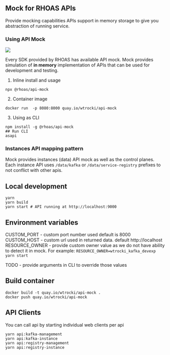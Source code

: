 ## Mock for RHOAS APIs

Provide mocking capabilities 
APIs support in memory storage to give you abstraction of running service.

### Using API Mock

![](https://img.shields.io/npm/v/@rhoas/api-mock)

Every SDK provided by RHOAS has available API mock.
Mock provides simulation of  **in memory** implementation of APIs that 
can be used for development and testing.


1. Inline install and usage
```
npx @rhoas/api-mock
```

2. Container image

```
docker run  -p 8080:8000 quay.io/wtrocki/api-mock
```

3. Using as CLI

```
npm install -g @rhoas/api-mock
## Run CLI
asapi
```

### Instances API mapping pattern

Mock provides instances (data) API mock as well as the control planes.
Each instance API uses `/data/kafka` or `/data/service-registry` prefixes to not conflict with other apis.

## Local development

```
yarn
yarn build
yarn start # API running at http://localhost:9000
```

## Environment variables

CUSTOM_PORT - custom port number used default is 8000
CUSTOM_HOST - custom url used in returned data. default http://localhost
RESOURCE_OWNER - provide custom owner value as we do not have ability to detect it in mock. For example: `RESOURCE_OWNER=wtrocki_kafka_devexp yarn start`

TODO - provide arguments in CLI to override those values

## Build container

```
docker build -t quay.io/wtrocki/api-mock .
docker push quay.io/wtrocki/api-mock
```

## API Clients

You can call api by starting individual web clients per api

```
yarn api:kafka-management
yarn api:kafka-instance
yarn api:registry-management
yarn api:registry-instance
```
